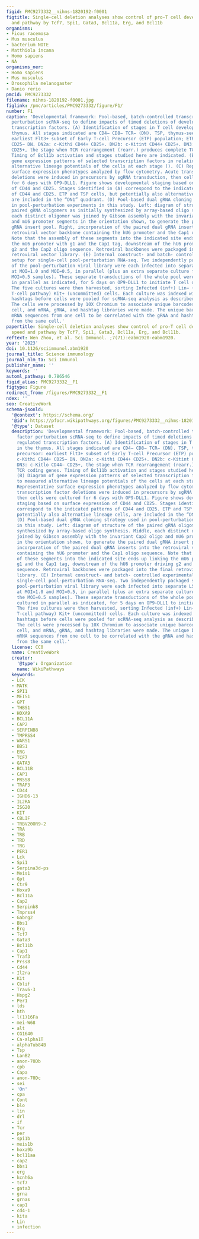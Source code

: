 ```yaml
---
figid: PMC9273332__nihms-1820192-f0001
figtitle: Single-cell deletion analyses show control of pro-T cell developmental speed
  and pathway by Tcf7, Spi1, Gata3, Bcl11a, Erg, and Bcl11b
organisms:
- Ficus racemosa
- Mus musculus
- bacterium NOTE
- Matthiola incana
- Homo sapiens
- NA
organisms_ner:
- Homo sapiens
- Mus musculus
- Drosophila melanogaster
- Danio rerio
pmcid: PMC9273332
filename: nihms-1820192-f0001.jpg
figlink: /pmc/articles/PMC9273332/figure/F1/
number: F1
caption: 'Developmental framework: Pool-based, batch-controlled transcription factor
  perturbation scRNA-seq to define impacts of timed deletions of developmentally regulated
  transcription factors. (A) Identification of stages in T cell development in the
  thymus. All stages indicated are CD4− CD8− TCR− (DN). TSP, thymus-seeding precursor:
  earliest Flt3+ subset of Early T-cell Precursor (ETP) population; ETP: c-Kithi CD44+
  CD25− DN. DN2a: c-Kithi CD44+ CD25+. DN2b: c-Kitint CD44+ CD25+. DN3: c-Kitlo CD44−
  CD25+, the stage when TCR rearrangement (rearr.) produces complete TCR coding genes.
  Timing of Bcl11b activation and stages studied here are indicated. (B) Diagram of
  gene expression patterns of selected transcription factors in relation to measured
  alternative lineage potentials of the cells at each stage (). (C) Representative
  surface expression phenotypes analyzed by flow cytometry. Acute transcription factor
  deletions were induced in precursors by sgRNA transduction, then cells were cultured
  for 6 days with OP9-DLL1. Figure shows developmental staging based on surface expression
  of CD44 and CD25. Stages identified in (A) correspond to the indicated patterns
  of CD44 and CD25. ETP and TSP cells, but potentially also alternative lineage cells,
  are included in the “DN1” quadrant. (D) Pool-based dual gRNA cloning strategy used
  in pool-perturbation experiments in this study. Left: diagram of structure of the
  paired gRNA oligomers as initially synthesized by array-based oligo synthesis. Middle,
  each distinct oligomer was joined by Gibson assembly with the invariant Cap2 oligo
  and mU6 promoter segments in the orientation shown, to generate the paired dual
  gRNA insert pool. Right, incorporation of the paired dual gRNA inserts into the
  retroviral vector backbone containing the hU6 promoter and the Cap1 oligo sequence.
  Note that the assembly of these segments into the indicated site ends up linking
  the mU6 promoter with g1 and the Cap1 tag, downstream of the hU6 promoter driving
  g2 and the Cap2 oligo sequence. Retroviral backbones were packaged into the final
  retroviral vector library. (E) Internal construct- and batch- controlled experimental
  setup for single-cell pool-perturbation RNA-seq. Two independently packaged stocks
  of the pool-perturbation viral library were each infected into separate LSK cultures
  at MOI=1.0 and MOI=0.5, in parallel (plus an extra separate culture for one of the
  MOI=0.5 samples). These separate transductions of the whole pool were then cultured
  in parallel as indicated, for 5 days on OP9-DLL1 to initiate T cell development.
  The five cultures were then harvested, sorting Infected (inf+) Lin− (within the
  T-cell pathway) Kit+ (uncommitted) cells. Each culture was indexed with different
  hashtags before cells were pooled for scRNA-seq analysis as described in the text.
  The cells were processed by 10X Chromium to associate unique barcodes with each
  cell, and mRNA, gRNA, and hashtag libraries were made. The unique barcodes enabled
  mRNA sequences from one cell to be correlated with the gRNA and hashtag sequences
  from the same cell.'
papertitle: Single-cell deletion analyses show control of pro-T cell developmental
  speed and pathway by Tcf7, Spi1, Gata3, Bcl11a, Erg, and Bcl11b.
reftext: Wen Zhou, et al. Sci Immunol. ;7(71):eabm1920-eabm1920.
year: '2023'
doi: 10.1126/sciimmunol.abm1920
journal_title: Science immunology
journal_nlm_ta: Sci Immunol
publisher_name: ''
keywords: ''
automl_pathway: 0.786546
figid_alias: PMC9273332__F1
figtype: Figure
redirect_from: /figures/PMC9273332__F1
ndex: ''
seo: CreativeWork
schema-jsonld:
  '@context': https://schema.org/
  '@id': https://pfocr.wikipathways.org/figures/PMC9273332__nihms-1820192-f0001.html
  '@type': Dataset
  description: 'Developmental framework: Pool-based, batch-controlled transcription
    factor perturbation scRNA-seq to define impacts of timed deletions of developmentally
    regulated transcription factors. (A) Identification of stages in T cell development
    in the thymus. All stages indicated are CD4− CD8− TCR− (DN). TSP, thymus-seeding
    precursor: earliest Flt3+ subset of Early T-cell Precursor (ETP) population; ETP:
    c-Kithi CD44+ CD25− DN. DN2a: c-Kithi CD44+ CD25+. DN2b: c-Kitint CD44+ CD25+.
    DN3: c-Kitlo CD44− CD25+, the stage when TCR rearrangement (rearr.) produces complete
    TCR coding genes. Timing of Bcl11b activation and stages studied here are indicated.
    (B) Diagram of gene expression patterns of selected transcription factors in relation
    to measured alternative lineage potentials of the cells at each stage (). (C)
    Representative surface expression phenotypes analyzed by flow cytometry. Acute
    transcription factor deletions were induced in precursors by sgRNA transduction,
    then cells were cultured for 6 days with OP9-DLL1. Figure shows developmental
    staging based on surface expression of CD44 and CD25. Stages identified in (A)
    correspond to the indicated patterns of CD44 and CD25. ETP and TSP cells, but
    potentially also alternative lineage cells, are included in the “DN1” quadrant.
    (D) Pool-based dual gRNA cloning strategy used in pool-perturbation experiments
    in this study. Left: diagram of structure of the paired gRNA oligomers as initially
    synthesized by array-based oligo synthesis. Middle, each distinct oligomer was
    joined by Gibson assembly with the invariant Cap2 oligo and mU6 promoter segments
    in the orientation shown, to generate the paired dual gRNA insert pool. Right,
    incorporation of the paired dual gRNA inserts into the retroviral vector backbone
    containing the hU6 promoter and the Cap1 oligo sequence. Note that the assembly
    of these segments into the indicated site ends up linking the mU6 promoter with
    g1 and the Cap1 tag, downstream of the hU6 promoter driving g2 and the Cap2 oligo
    sequence. Retroviral backbones were packaged into the final retroviral vector
    library. (E) Internal construct- and batch- controlled experimental setup for
    single-cell pool-perturbation RNA-seq. Two independently packaged stocks of the
    pool-perturbation viral library were each infected into separate LSK cultures
    at MOI=1.0 and MOI=0.5, in parallel (plus an extra separate culture for one of
    the MOI=0.5 samples). These separate transductions of the whole pool were then
    cultured in parallel as indicated, for 5 days on OP9-DLL1 to initiate T cell development.
    The five cultures were then harvested, sorting Infected (inf+) Lin− (within the
    T-cell pathway) Kit+ (uncommitted) cells. Each culture was indexed with different
    hashtags before cells were pooled for scRNA-seq analysis as described in the text.
    The cells were processed by 10X Chromium to associate unique barcodes with each
    cell, and mRNA, gRNA, and hashtag libraries were made. The unique barcodes enabled
    mRNA sequences from one cell to be correlated with the gRNA and hashtag sequences
    from the same cell.'
  license: CC0
  name: CreativeWork
  creator:
    '@type': Organization
    name: WikiPathways
  keywords:
  - LCK
  - MATK
  - SPI1
  - MEIS1
  - GPT
  - THBS1
  - HOXA9
  - BCL11A
  - CAP2
  - SERPINB8
  - TMPRSS4
  - WARS1
  - BBS1
  - ERG
  - TCF7
  - GATA3
  - BCL11B
  - CAP1
  - PRSS8
  - TRAF3
  - CD44
  - IGHD6-13
  - IL2RA
  - ISG20
  - KIT
  - CBLIF
  - TRBV20OR9-2
  - TRA
  - TRB
  - TRD
  - TRG
  - PER1
  - Lck
  - Spi1
  - Serpina3d-ps
  - Meis1
  - Gpt
  - Ctr9
  - Hoxa9
  - Bcl11a
  - Cap2
  - Serpinb8
  - Tmprss4
  - Gabrg2
  - Bbs1
  - Erg
  - Tcf7
  - Gata3
  - Bcl11b
  - Cap1
  - Traf3
  - Prss8
  - Cd44
  - Il2ra
  - Kit
  - Cblif
  - Trav6-3
  - Hspg2
  - Per1
  - lds
  - hth
  - l(1)16Fa
  - mei-W68
  - alt
  - CG1640
  - Ca-alpha1T
  - alphaTub84B
  - Tsp
  - LanB2
  - anon-70Db
  - cpb
  - Capa
  - anon-70Dc
  - sei
  - 'On'
  - cpa
  - Cont
  - blo
  - lin
  - drl
  - if
  - Tcr
  - per
  - spi1b
  - meis1b
  - hoxa9b
  - bcl11aa
  - cap2
  - bbs1
  - erg
  - kcnh6a
  - tcf7
  - gata3
  - grna
  - grnas
  - cap1
  - cd4-1
  - kita
  - Lin
  - infection
---
```

